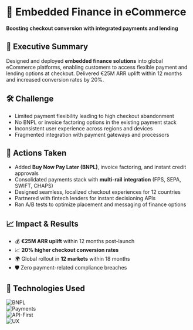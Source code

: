 # 🚀 Embedded Finance in eCommerce
**Boosting checkout conversion with integrated payments and lending**

## 📌 Executive Summary
Designed and deployed **embedded finance solutions** into global eCommerce platforms, enabling customers to access flexible payment and lending options at checkout. Delivered €25M ARR uplift within 12 months and increased conversion rates by 20%.

## 🛠 Challenge
- Limited payment flexibility leading to high checkout abandonment
- No BNPL or invoice factoring options in the existing payment stack
- Inconsistent user experience across regions and devices
- Fragmented integration with payment gateways and processors

## 🎯 Actions Taken
- Added **Buy Now Pay Later (BNPL)**, invoice factoring, and instant credit approvals
- Consolidated payments stack with **multi-rail integration** (FPS, SEPA, SWIFT, CHAPS)
- Designed seamless, localized checkout experiences for 12 countries
- Partnered with fintech lenders for instant decisioning APIs
- Ran A/B tests to optimize placement and messaging of finance options

## 📈 Impact & Results
- 💰 **€25M ARR uplift** within 12 months post-launch
- 📈 **20% higher checkout conversion rates**
- 🌍 Global rollout in **12 markets** within 18 months
- 🛡 Zero payment-related compliance breaches

## 🔧 Technologies Used
![BNPL](https://img.shields.io/badge/Embedded-Finance-orange)  
![Payments](https://img.shields.io/badge/Multi--Rail-Payments-blue)  
![API-First](https://img.shields.io/badge/API--First-Integration-green)  
![UX](https://img.shields.io/badge/UX%20Optimization-20%25%20Conversion%20Lift-purple)  
